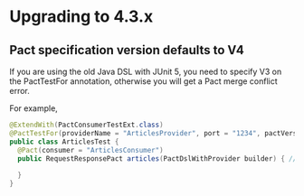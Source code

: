 # Upgrading to 4.3.x

## Pact specification version defaults to V4

If you are using the old Java DSL with JUnit 5, you need to specify V3 on the PactTestFor annotation, otherwise you will get a
Pact merge conflict error.

For example,

```java
@ExtendWith(PactConsumerTestExt.class)
@PactTestFor(providerName = "ArticlesProvider", port = "1234", pactVersion = PactSpecVersion.V3) // set V3 here
public class ArticlesTest {
  @Pact(consumer = "ArticlesConsumer")
  public RequestResponsePact articles(PactDslWithProvider builder) { // This is using the old DSL
    
  }
}
```
